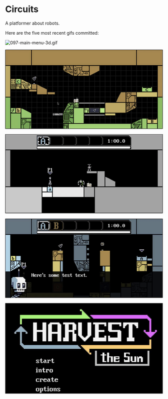 # Circuits
A platformer about robots.

Here are the five most recent gifs committed:

![097-main-menu-3d.gif](gifs/097-main-menu-3d.gif?raw=true "097-main-menu-3d")

![096-json-editor.gif](gifs/096-json-editor.gif?raw=true "096-json-editor")

![095-dialog-2.gif](gifs/095-dialog-2.gif?raw=true "095-dialog-2")

![094-dialog.gif](gifs/094-dialog.gif?raw=true "094-dialog")

![093-cinematics.gif](gifs/093-cinematics.gif?raw=true "093-cinematics")
